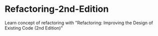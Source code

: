 # Refactoring-2nd-Edition
Learn concept of refactoring with "Refactoring: Improving the Design of Existing Code (2nd Edition)"
